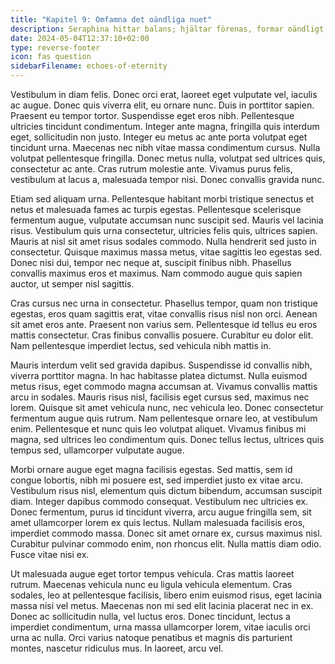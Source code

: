 ```yaml
---
title: "Kapitel 9: Omfamna det oändliga nuet"
description: Seraphina hittar balans; hjältar förenas, formar oändligt öde.
date: 2024-05-04T12:37:10+02:00
type: reverse-footer
icon: fas question
sidebarFilename: echoes-of-eternity
---
```

Vestibulum in diam felis. Donec orci erat, laoreet eget vulputate vel, iaculis ac augue. Donec quis viverra elit, eu ornare nunc. Duis in porttitor sapien. Praesent eu tempor tortor. Suspendisse eget eros nibh. Pellentesque ultricies tincidunt condimentum. Integer ante magna, fringilla quis interdum eget, sollicitudin non justo. Integer eu metus ac ante porta volutpat eget tincidunt urna. Maecenas nec nibh vitae massa condimentum cursus. Nulla volutpat pellentesque fringilla. Donec metus nulla, volutpat sed ultrices quis, consectetur ac ante. Cras rutrum molestie ante. Vivamus purus felis, vestibulum at lacus a, malesuada tempor nisi. Donec convallis gravida nunc.

Etiam sed aliquam urna. Pellentesque habitant morbi tristique senectus et netus et malesuada fames ac turpis egestas. Pellentesque scelerisque fermentum augue, vulputate accumsan nunc suscipit sed. Mauris vel lacinia risus. Vestibulum quis urna consectetur, ultricies felis quis, ultrices sapien. Mauris at nisl sit amet risus sodales commodo. Nulla hendrerit sed justo in consectetur. Quisque maximus massa metus, vitae sagittis leo egestas sed. Donec nisi dui, tempor nec neque at, suscipit finibus nibh. Phasellus convallis maximus eros et maximus. Nam commodo augue quis sapien auctor, ut semper nisl sagittis.

Cras cursus nec urna in consectetur. Phasellus tempor, quam non tristique egestas, eros quam sagittis erat, vitae convallis risus nisl non orci. Aenean sit amet eros ante. Praesent non varius sem. Pellentesque id tellus eu eros mattis consectetur. Cras finibus convallis posuere. Curabitur eu dolor elit. Nam pellentesque imperdiet lectus, sed vehicula nibh mattis in.

Mauris interdum velit sed gravida dapibus. Suspendisse id convallis nibh, viverra porttitor magna. In hac habitasse platea dictumst. Nulla euismod metus risus, eget commodo magna accumsan at. Vivamus convallis mattis arcu in sodales. Mauris risus nisl, facilisis eget cursus sed, maximus nec lorem. Quisque sit amet vehicula nunc, nec vehicula leo. Donec consectetur fermentum augue quis rutrum. Nam pellentesque ornare leo, at vestibulum enim. Pellentesque et nunc quis leo volutpat aliquet. Vivamus finibus mi magna, sed ultrices leo condimentum quis. Donec tellus lectus, ultrices quis tempus sed, ullamcorper vulputate augue.

Morbi ornare augue eget magna facilisis egestas. Sed mattis, sem id congue lobortis, nibh mi posuere est, sed imperdiet justo ex vitae arcu. Vestibulum risus nisl, elementum quis dictum bibendum, accumsan suscipit diam. Integer dapibus commodo consequat. Vestibulum nec ultricies ex. Donec fermentum, purus id tincidunt viverra, arcu augue fringilla sem, sit amet ullamcorper lorem ex quis lectus. Nullam malesuada facilisis eros, imperdiet commodo massa. Donec sit amet ornare ex, cursus maximus nisl. Curabitur pulvinar commodo enim, non rhoncus elit. Nulla mattis diam odio. Fusce vitae nisi ex.

Ut malesuada augue eget tortor tempus vehicula. Cras mattis laoreet rutrum. Maecenas vehicula nunc eu ligula vehicula elementum. Cras sodales, leo at pellentesque facilisis, libero enim euismod risus, eget lacinia massa nisi vel metus. Maecenas non mi sed elit lacinia placerat nec in ex. Donec ac sollicitudin nulla, vel luctus eros. Donec tincidunt, lectus a imperdiet condimentum, urna massa ullamcorper lorem, vitae iaculis orci urna ac nulla. Orci varius natoque penatibus et magnis dis parturient montes, nascetur ridiculus mus. In laoreet, arcu vel.